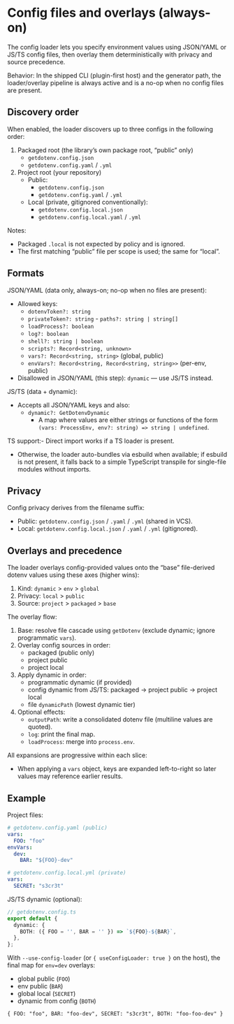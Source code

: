 # Config files and overlays (always-on)

The config loader lets you specify environment values using JSON/YAML or JS/TS
config files, then overlay them deterministically with privacy and source
precedence.

Behavior: In the shipped CLI (plugin-first host) and the generator path, the
loader/overlay pipeline is always active and is a no-op when no config files are
present.

## Discovery order

When enabled, the loader discovers up to three configs in the following order:
1) Packaged root (the library’s own package root, “public” only)
   - `getdotenv.config.json`
   - `getdotenv.config.yaml` / `.yml`
2) Project root (your repository)
   - Public:
     - `getdotenv.config.json`
     - `getdotenv.config.yaml` / `.yml`
   - Local (private, gitignored conventionally):
     - `getdotenv.config.local.json`
     - `getdotenv.config.local.yaml` / `.yml`

Notes:
- Packaged `.local` is not expected by policy and is ignored.
- The first matching “public” file per scope is used; the same for “local”.

## Formats

JSON/YAML (data only, always-on; no-op when no files are present):
- Allowed keys:
  - `dotenvToken?: string`
  - `privateToken?: string`  - `paths?: string | string[]`
  - `loadProcess?: boolean`
  - `log?: boolean`
  - `shell?: string | boolean`
  - `scripts?: Record<string, unknown>`
  - `vars?: Record<string, string>` (global, public)
  - `envVars?: Record<string, Record<string, string>>` (per-env, public)
- Disallowed in JSON/YAML (this step): `dynamic` — use JS/TS instead.

JS/TS (data + dynamic):
- Accepts all JSON/YAML keys and also:
  - `dynamic?: GetDotenvDynamic`
    - A map where values are either strings or functions of the form
      `(vars: ProcessEnv, env?: string) => string | undefined`.

TS support:- Direct import works if a TS loader is present.
- Otherwise, the loader auto-bundles via esbuild when available; if esbuild is
  not present, it falls back to a simple TypeScript transpile for single-file
  modules without imports.

## Privacy

Config privacy derives from the filename suffix:
- Public: `getdotenv.config.json` / `.yaml` / `.yml` (shared in VCS).
- Local: `getdotenv.config.local.json` / `.yaml` / `.yml` (gitignored).

## Overlays and precedence

The loader overlays config-provided values onto the “base” file-derived dotenv
values using these axes (higher wins):

1) Kind: `dynamic` > `env` > `global`
2) Privacy: `local` > `public`
3) Source: `project` > `packaged` > `base`

The overlay flow:
1) Base: resolve file cascade using `getDotenv` (exclude dynamic; ignore programmatic `vars`).
2) Overlay config sources in order:
   - packaged (public only)
   - project public
   - project local
3) Apply dynamic in order:
   - programmatic dynamic (if provided)
   - config dynamic from JS/TS: packaged → project public → project local
   - file `dynamicPath` (lowest dynamic tier)
4) Optional effects:
   - `outputPath`: write a consolidated dotenv file (multiline values are quoted).
   - `log`: print the final map.
   - `loadProcess`: merge into `process.env`.

All expansions are progressive within each slice:
- When applying a `vars` object, keys are expanded left-to-right so later values  may reference earlier results.

## Example

Project files:
```yaml
# getdotenv.config.yaml (public)
vars:
  FOO: "foo"
envVars:
  dev:
    BAR: "${FOO}-dev"
```

```yaml
# getdotenv.config.local.yml (private)
vars:
  SECRET: "s3cr3t"
```

JS/TS dynamic (optional):
```ts
// getdotenv.config.ts
export default {
  dynamic: {
    BOTH: ({ FOO = '', BAR = '' }) => `${FOO}-${BAR}`,
  },
};
```

With `--use-config-loader` (or `{ useConfigLoader: true }` on the host), the
final map for `env=dev` overlays:
- global public (`FOO`)
- env public (`BAR`)
- global local (`SECRET`)
- dynamic from config (`BOTH`)
```
{ FOO: "foo", BAR: "foo-dev", SECRET: "s3cr3t", BOTH: "foo-foo-dev" }
```
